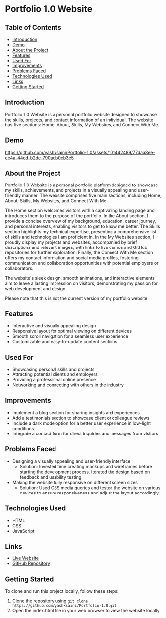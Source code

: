 # Portfolio 1.0 Website

## Table of Contents
- [Introduction](#introduction)
- [Demo](#demo)
- [About the Project](#about-the-project)
- [Features](#features)
- [Used For](#used-for)
- [Improvements](#improvements)
- [Problems Faced](#problems-faced)
- [Technologies Used](#technologies-used)
- [Links](#links)
- [Getting Started](#getting-started)

## Introduction
Portfolio 1.0 Website is a personal portfolio website designed to showcase the skills, projects, and contact information of an individual. The website has five sections: Home, About, Skills, My Websites, and Connect With Me. 
## Demo


https://github.com/yashksaini/Portfolio-1.0/assets/101442489/77daa8ee-ec4a-44cd-b2de-790adb0cb3e5



## About the Project
Portfolio 1.0 Website is a personal portfolio platform designed to showcase my skills, achievements, and projects in a visually appealing and user-friendly manner. The website comprises five main sections, including Home, About, Skills, My Websites, and Connect With Me.

The Home section welcomes visitors with a captivating landing page and introduces them to the purpose of the portfolio. In the About section, I provide a concise overview of my background, education, career journey, and personal interests, enabling visitors to get to know me better. The Skills section highlights my technical expertise, presenting a comprehensive list of skills and technologies I am proficient in. In the My Websites section, I proudly display my projects and websites, accompanied by brief descriptions and relevant images, with links to live demos and GitHub repositories for further exploration. Finally, the Connect With Me section offers my contact information and social media profiles, fostering communication and collaboration opportunities with potential employers or collaborators.

The website's sleek design, smooth animations, and interactive elements aim to leave a lasting impression on visitors, demonstrating my passion for web development and design.

Please note that this is not the current version of my portfolio website.

## Features
- Interactive and visually appealing design
- Responsive layout for optimal viewing on different devices
- Smooth scroll navigation for a seamless user experience
- Customizable and easy-to-update content sections

## Used For
- Showcasing personal skills and projects
- Attracting potential clients and employers
- Providing a professional online presence
- Networking and connecting with others in the industry

## Improvements
- Implement a blog section for sharing insights and experiences
- Add a testimonials section to showcase client or colleague reviews
- Include a dark mode option for a better user experience in low-light conditions
- Integrate a contact form for direct inquiries and messages from visitors

## Problems Faced
- Designing a visually appealing and user-friendly interface
  - Solution: Invested time creating mockups and wireframes before starting the development process. Iterated the design based on feedback and usability testing.
- Making the website fully responsive on different screen sizes
  - Solution: Used CSS media queries and tested the website on various devices to ensure responsiveness and adjust the layout accordingly.

## Technologies Used
- HTML
- CSS
- JavaScript

## Links
- [Live Website](https://yksportfolio1.netlify.app/)
- [GitHub Repository](https://github.com/yashksaini/Portfolio-1.0)

## Getting Started
To clone and run this project locally, follow these steps:
1. Clone the repository using `git clone https://github.com/yashksaini/Portfolio-1.0.git`
2. Open the index.html file in your web browser to view the website locally.
